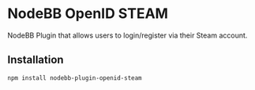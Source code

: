 # NodeBB OpenID STEAM

NodeBB Plugin that allows users to login/register via their Steam account.

## Installation

    npm install nodebb-plugin-openid-steam